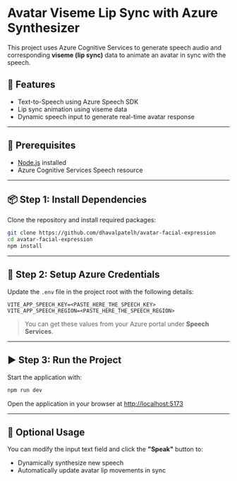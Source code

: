# Avatar Viseme Lip Sync with Azure Synthesizer

This project uses Azure Cognitive Services to generate speech audio and corresponding **viseme (lip sync)** data to animate an avatar in sync with the speech.

## 🚀 Features

* Text-to-Speech using Azure Speech SDK
* Lip sync animation using viseme data
* Dynamic speech input to generate real-time avatar response

---

## 🧰 Prerequisites

* [Node.js](https://nodejs.org/) installed
* Azure Cognitive Services Speech resource

---

## 📦 Step 1: Install Dependencies

Clone the repository and install required packages:

```bash
git clone https://github.com/dhavalpatelh/avatar-facial-expression
cd avatar-facial-expression
npm install
```

---

## 🔐 Step 2: Setup Azure Credentials

Update the `.env` file in the project root with the following details:

```env
VITE_APP_SPEECH_KEY=<PASTE_HERE_THE_SPEECH_KEY>
VITE_APP_SPEECH_REGION=<PASTE_HERE_THE_SPEECH_REGION>
```

> You can get these values from your Azure portal under **Speech Services**.

---

## ▶️ Step 3: Run the Project

Start the application with:

```bash
npm run dev
```

Open the application in your browser at [http://localhost:5173](http://localhost:5173)

---

## 📝 Optional Usage

You can modify the input text field and click the **"Speak"** button to:

* Dynamically synthesize new speech
* Automatically update avatar lip movements in sync
